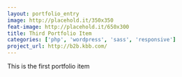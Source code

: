 ```yaml
---
layout: portfolio_entry
image: http://placehold.it/350x350
feat-image: http://placehold.it/650x300
title: Third Portfolio Item
categories: ['php', 'wordpress', 'sass', 'responsive']
project_url: http://b2b.kbb.com/
---
```

This is the first portfolio item
